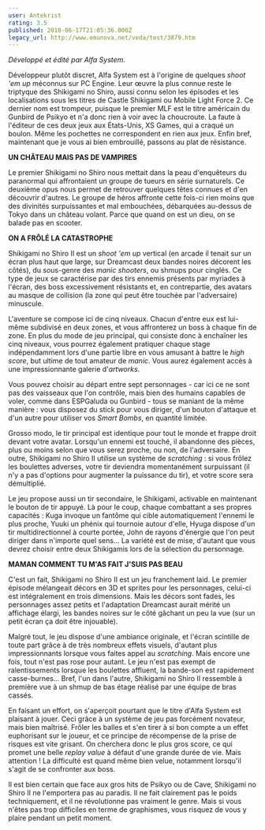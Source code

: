 ```yaml
---
user: Antekrist
rating: 3.5
published: 2010-06-17T21:05:36.000Z
legacy_url: http://www.emunova.net/veda/test/3879.htm
---
```

_Développé et édité par Alfa System._  

  

Développeur plutôt discret, Alfa System est à l'origine de quelques _shoot 'em up_ méconnus sur PC Engine. Leur œuvre la plus connue reste le triptyque des Shikigami no Shiro, aussi connu selon les épisodes et les localisations sous les titres de Castle Shikigami ou Mobile Light Force 2\. Ce dernier nom est trompeur, puisque le premier MLF est le titre américain du Gunbird de Psikyo et n'a donc rien à voir avec la choucroute. La faute à l'éditeur de ces deux jeux aux États-Unis, XS Games, qui a craqué un boulon. Même les pochettes ne correspondent en rien aux jeux. Enfin bref, maintenant que je vous ai bien embrouillé, passons au plat de résistance.  

  

**UN CHÂTEAU MAIS PAS DE VAMPIRES**  

Le premier Shikigami no Shiro nous mettait dans la peau d'enquêteurs du paranormal qui affrontaient un groupe de tueurs en série surnaturels. Ce deuxième opus nous permet de retrouver quelques têtes connues et d'en découvrir d'autres. Le groupe de héros affronte cette fois-ci rien moins que des divinités surpuissantes et mal embouchées, débarquées au-dessus de Tokyo dans un château volant. Parce que quand on est un dieu, on se balade pas en scooter.  

  

**ON A FRÔLÉ LA CATASTROPHE**  

Shikigami no Shiro II est un _shoot 'em up_ vertical (en arcade il tenait sur un écran plus haut que large, sur Dreamcast deux bandes noires décorent les côtés), du sous-genre des _manic shooters_, ou shmups pour cinglés. Ce type de jeux se caractérise par des tirs ennemis présents par myriades à l'écran, des boss excessivement résistants et, en contrepartie, des avatars au masque de collision (la zone qui peut être touchée par l'adversaire) minuscule.  

L'aventure se compose ici de cinq niveaux. Chacun d'entre eux est lui-même subdivisé en deux zones, et vous affronterez un boss à chaque fin de zone. En plus du mode de jeu principal, qui consiste donc à enchaîner les cinq niveaux, vous pourrez également pratiquer chaque stage indépendamment lors d'une partie libre en vous amusant à battre le _high score_, but ultime de tout amateur de _manic_. Vous aurez également accès à une impressionnante galerie d'_artworks_.  

Vous pouvez choisir au départ entre sept personnages - car ici ce ne sont pas des vaisseaux que l'on contrôle, mais bien des humains capables de voler, comme dans ESPGaluda ou Gunbird - tous se maniant de la même manière : vous disposez du stick pour vous diriger, d'un bouton d'attaque et d'un autre pour utiliser vos _Smart Bombs_, en quantité limitée.  

Grosso modo, le tir principal est identique pour tout le monde et frappe droit devant votre avatar. Lorsqu'un ennemi est touché, il abandonne des pièces, plus ou moins selon que vous serez proche, ou non, de l'adversaire. En outre, Shikigami no Shiro II utilise un système de _scratching_ : si vous frôlez les boulettes adverses, votre tir deviendra momentanément surpuissant (il n'y a pas d'options pour augmenter la puissance du tir), et votre score sera démultiplié.  

Le jeu propose aussi un tir secondaire, le Shikigami, activable en maintenant le bouton de tir appuyé. Là pour le coup, chaque combattant a ses propres capacités : Kuga invoque un fantôme qui cible automatiquement l'ennemi le plus proche, Yuuki un phénix qui tournoie autour d'elle, Hyuga dispose d'un tir multidirectionnel à courte portée, John de rayons d'énergie que l'on peut diriger dans n'importe quel sens... La variété est de mise, d'autant que vous devrez choisir entre deux Shikigamis lors de la sélection du personnage.  

  

**MAMAN COMMENT TU M'AS FAIT J'SUIS PAS BEAU**  

C'est un fait, Shikigami no Shiro II est un jeu franchement laid. Le premier épisode mélangeait décors en 3D et sprites pour les personnages, celui-ci est intégralement en trois dimensions. Mais les décors sont fades, les personnages assez petits et l'adaptation Dreamcast aurait mérité un affichage élargi, les bandes noires sur le côté gâchant un peu la vue (sur un petit écran ça doit être injouable).  

Malgré tout, le jeu dispose d'une ambiance originale, et l'écran scintille de toute part grâce à de très nombreux effets visuels, d'autant plus impressionnants lorsque vous faites appel au _scratching_. Mais encore une fois, tout n'est pas rose pour autant. Le jeu n'est pas exempt de ralentissements lorsque les boulettes affluent, la bande-son est rapidement casse-burnes... Bref, l'un dans l'autre, Shikigami no Shiro II ressemble à première vue à un shmup de bas étage réalisé par une équipe de bras cassés.  

En faisant un effort, on s'aperçoit pourtant que le titre d'Alfa System est plaisant à jouer. Ceci grâce à un système de jeu pas forcément novateur, mais bien maîtrisé. Frôler les balles et s'en tirer à si bon compte a un effet euphorisant sur le joueur, et ce principe de récompense de la prise de risques est vite grisant. On cherchera donc le plus gros score, ce qui promet une belle _replay value_ à défaut d'une grande durée de vie. Mais attention ! La difficulté est quand même bien velue, notamment lorsqu'il s'agit de se confronter aux boss.  

Il est bien certain que face aux gros hits de Psikyo ou de Cave, Shikigami no Shiro II ne l'emportera pas au paradis. Il ne fait clairement pas le poids techniquement, et il ne révolutionne pas vraiment le genre. Mais si vous n'êtes pas trop difficiles en terme de graphismes, vous risquez de vous y plaire pendant un petit moment.